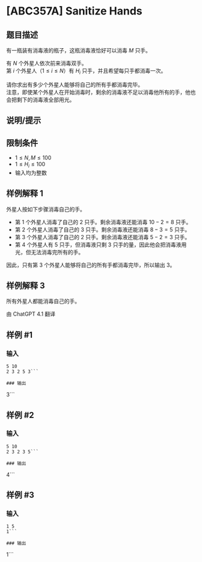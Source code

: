 # [ABC357A] Sanitize Hands

## 题目描述

有一瓶装有消毒液的瓶子，这瓶消毒液恰好可以消毒 $M$ 只手。

有 $N$ 个外星人依次前来消毒双手。  
第 $i$ 个外星人（$1\leq i\leq N$）有 $H_i$ 只手，并且希望每只手都消毒一次。

请你求出有多少个外星人能够将自己的所有手都消毒完毕。  
注意，即使某个外星人在开始消毒时，剩余的消毒液不足以消毒他所有的手，他也会把剩下的消毒液全部用光。

## 说明/提示

## 限制条件

- $1\leq N,M\leq 100$
- $1\leq H_i\leq 100$
- 输入均为整数

## 样例解释 1

外星人按如下步骤消毒自己的手。  
- 第 $1$ 个外星人消毒了自己的 $2$ 只手。剩余消毒液还能消毒 $10-2=8$ 只手。
- 第 $2$ 个外星人消毒了自己的 $3$ 只手。剩余消毒液还能消毒 $8-3=5$ 只手。
- 第 $3$ 个外星人消毒了自己的 $2$ 只手。剩余消毒液还能消毒 $5-2=3$ 只手。
- 第 $4$ 个外星人有 $5$ 只手，但消毒液只剩 $3$ 只手的量，因此他会把消毒液用光，但无法消毒完所有的手。

因此，只有第 $3$ 个外星人能够将自己的所有手都消毒完毕，所以输出 $3$。

## 样例解释 3

所有外星人都能消毒自己的手。

由 ChatGPT 4.1 翻译

## 样例 #1

### 输入

```
5 10
2 3 2 5 3```

### 输出

```
3```

## 样例 #2

### 输入

```
5 10
2 3 2 3 5```

### 输出

```
4```

## 样例 #3

### 输入

```
1 5
1```

### 输出

```
1```

